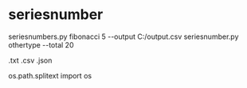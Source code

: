# seriesnumber

seriesnumbers.py fibonacci 5 --output C:/output.csv 
seriesnumber.py othertype --total 20

.txt
.csv
.json

os.path.splitext
import os